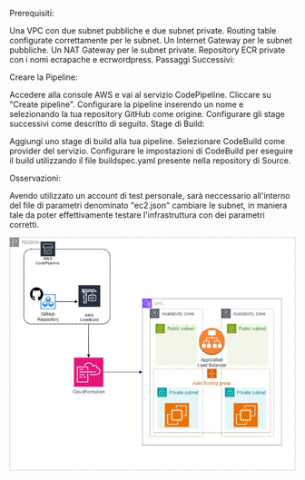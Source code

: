 Prerequisiti:

Una VPC con due subnet pubbliche e due subnet private.
Routing table configurate correttamente per le subnet.
Un Internet Gateway per le subnet pubbliche.
Un NAT Gateway per le subnet private.
Repository ECR private con i nomi ecrapache e ecrwordpress.
Passaggi Successivi:

Creare la Pipeline:

Accedere alla console AWS e vai al servizio CodePipeline.
Cliccare su "Create pipeline".
Configurare la pipeline inserendo un nome e selezionando la tua repository GitHub come origine.
Configurare gli stage successivi come descritto di seguito.
Stage di Build:

Aggiungi uno stage di build alla tua pipeline.
Selezionare CodeBuild come provider del servizio.
Configurare le impostazioni di CodeBuild per eseguire il build utilizzando il file buildspec.yaml presente nella repository di Source.


Osservazioni:

Avendo utilizzato un account di test personale, sarà neccessario all'interno del file di parametri denominato "ec2.json" cambiare le subnet,
in maniera tale da poter effettivamente testare l'infrastruttura con dei parametri corretti. 


![DIAGRAM](ReadmeDiagram/InfrastractureAutomized.jpg)